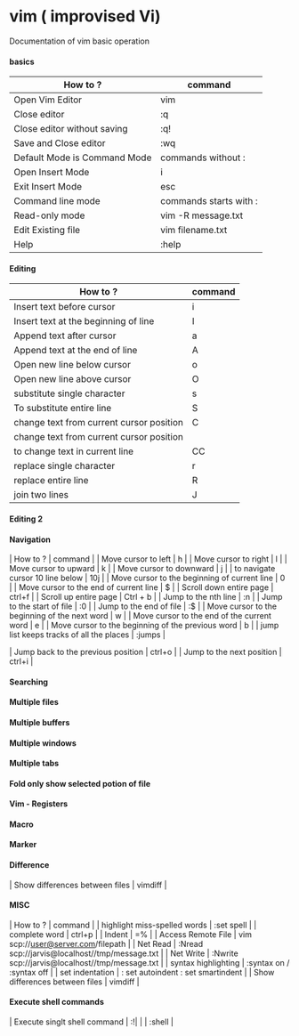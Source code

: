 # vim ( improvised Vi)
 Documentation of vim basic operation

#### basics

| How to  ?  | command |
| ------------- | ------------- |
| Open Vim Editor | vim  |
| Close editor | :q |
| Close editor without saving| :q! |
| Save and Close editor| :wq |
| Default Mode is Command Mode | commands without : |
| Open Insert Mode   | i  |
| Exit Insert Mode   | esc  |
| Command line mode   | commands starts with :  |
| Read-only mode | vim -R message.txt  |
| Edit Existing file  | vim filename.txt  |
| Help |  :help |

#### Editing
| How to  ?  | command |
| ------------- | ------------- |
| Insert text before cursor  |  i |
| Insert text at the beginning of line  |  I |
| Append text after cursor | a |
| Append text at the end of line | A |
| Open new line below cursor | o |
| Open new line above cursor | O |
| substitute single character | s |
| To substitute entire line  | S |
| change text from current cursor position |  C |
| change text from current cursor position | |
| to change text in current line | CC|
| replace single character | r |
| replace entire line  | R |
| join two lines | J |

#### Editing 2  

#### Navigation
| How to  ?  | command |
| Move cursor to left  | h |
| Move cursor to right  | l |
| Move cursor to upward  | k |
| Move cursor to downward  | j |
| to navigate cursor 10 line below | 10j |
| Move cursor to the beginning of current line | 0 |
| Move cursor to the end of current line | $ |
| Scroll down entire page | ctrl+f |
| Scroll up entire page | Ctrl + b |
| Jump to the nth line | :n |
| Jump to the start of file | :0 |
| Jump to the end of file | :$ |
| Move cursor to the beginning of the next word | w |
| Move cursor to the end of the current word | e |
| Move cursor to the beginning of the previous word | b |
| jump list keeps tracks of all the places | :jumps |

| Jump back to the previous position | ctrl+o |
| Jump to the next position | ctrl+i |


#### Searching 

#### Multiple files
#### Multiple buffers
#### Multiple windows
#### Multiple tabs

#### Fold only show selected potion of file

#### Vim - Registers
#### Macro
#### Marker 



#### Difference
| Show differences between files | vimdiff <file> <file> |



#### MISC
| How to  ?  | command |
| highlight miss-spelled words |  :set spell |
| complete word | ctrl+p |
| Indent | =% |
| Access Remote File | vim scp://user@server.com/filepath |
| Net Read | :Nread scp://jarvis@localhost//tmp/message.txt |
| Net Write | :Nwrite scp://jarvis@localhost//tmp/message.txt | 
| syntax highlighting | :syntax on / :syntax off |
| set indentation | : set autoindent : set smartindent |
| Show differences between files | vimdiff <file> <file> |

#### Execute shell commands
| Execute singlt shell command | :!<command>|
| | :shell |